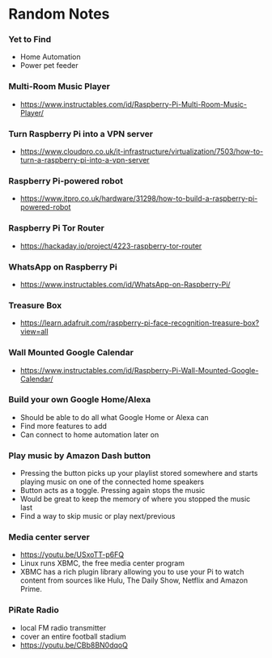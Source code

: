 # Random Notes

### Yet to Find
* Home Automation
* Power pet feeder

### Multi-Room Music Player
* https://www.instructables.com/id/Raspberry-Pi-Multi-Room-Music-Player/

### Turn Raspberry Pi into a VPN server
* https://www.cloudpro.co.uk/it-infrastructure/virtualization/7503/how-to-turn-a-raspberry-pi-into-a-vpn-server

### Raspberry Pi-powered robot
* https://www.itpro.co.uk/hardware/31298/how-to-build-a-raspberry-pi-powered-robot

### Raspberry Pi Tor Router
* https://hackaday.io/project/4223-raspberry-tor-router

### WhatsApp on Raspberry Pi
* https://www.instructables.com/id/WhatsApp-on-Raspberry-Pi/

### Treasure Box
* https://learn.adafruit.com/raspberry-pi-face-recognition-treasure-box?view=all

### Wall Mounted Google Calendar
* https://www.instructables.com/id/Raspberry-Pi-Wall-Mounted-Google-Calendar/

### Build your own Google Home/Alexa
* Should be able to do all what Google Home or Alexa can
* Find more features to add
* Can connect to home automation later on

### Play music by Amazon Dash button
* Pressing the button picks up your playlist stored somewhere and starts playing music on one of the connected home speakers
* Button acts as a toggle. Pressing again stops the music
* Would be great to keep the memory of where you stopped the music last
* Find a way to skip music or play next/previous

### Media center server
* https://youtu.be/USxoTT-p6FQ
* Linux runs XBMC, the free media center program
* XBMC has a rich plugin library allowing you to use your Pi to watch content from sources like Hulu, The Daily Show, Netflix and Amazon Prime.

### PiRate Radio
* local FM radio transmitter
* cover an entire football stadium
* https://youtu.be/CBb8BN0dqoQ
